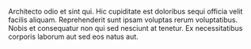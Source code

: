 Architecto odio et sint qui.
Hic cupiditate est doloribus sequi officia velit facilis aliquam.
Reprehenderit sunt ipsam voluptas rerum voluptatibus.
Nobis et consequatur non qui sed nesciunt at tenetur.
Ex necessitatibus corporis laborum aut sed eos natus aut.